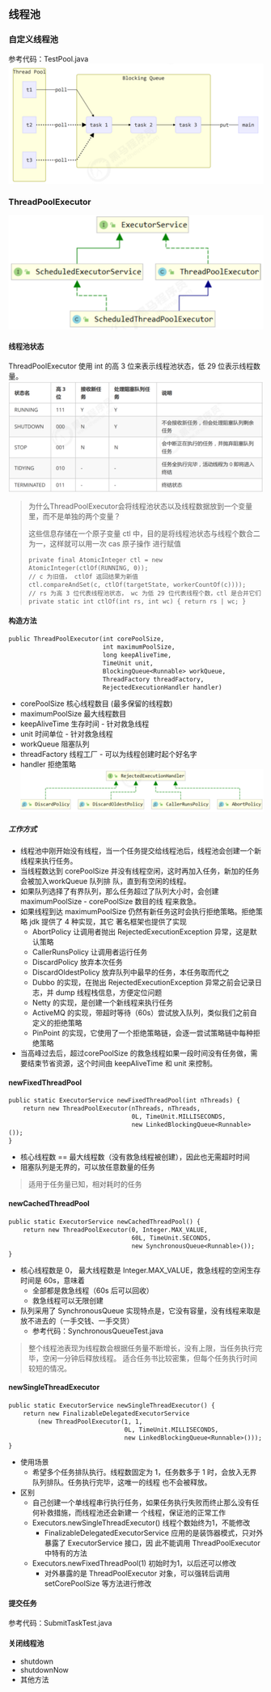 ## 线程池
### 自定义线程池
参考代码：TestPool.java
![线程池示意图.png](线程池示意图.png)

### ThreadPoolExecutor
![ThreadPoolExecutor类图.png](ThreadPoolExecutor类图.png)
#### 线程池状态
ThreadPoolExecutor 使用 int 的高 3 位来表示线程池状态，低 29 位表示线程数量。
![线程池状态.png](线程池状态.png)
> 为什么ThreadPoolExecutor会将线程池状态以及线程数据放到一个变量里，而不是单独的两个变量？
> 
> 这些信息存储在一个原子变量 ctl 中，目的是将线程池状态与线程个数合二为一，这样就可以用一次 cas 原子操作
> 进行赋值
> ```text
> private final AtomicInteger ctl = new AtomicInteger(ctlOf(RUNNING, 0));
> // c 为旧值， ctlOf 返回结果为新值
> ctl.compareAndSet(c, ctlOf(targetState, workerCountOf(c))));
> // rs 为高 3 位代表线程池状态， wc 为低 29 位代表线程个数，ctl 是合并它们
> private static int ctlOf(int rs, int wc) { return rs | wc; }
> ```

#### 构造方法
```text
public ThreadPoolExecutor(int corePoolSize,
                          int maximumPoolSize, 
                          long keepAliveTime, 
                          TimeUnit unit,
                          BlockingQueue<Runnable> workQueue, 
                          ThreadFactory threadFactory, 
                          RejectedExecutionHandler handler)
```
* corePoolSize 核心线程数目 (最多保留的线程数)
* maximumPoolSize 最大线程数目
* keepAliveTime 生存时间 - 针对救急线程
* unit 时间单位 - 针对救急线程
* workQueue 阻塞队列
* threadFactory 线程工厂 - 可以为线程创建时起个好名字
* handler 拒绝策略
![拒绝策略.png](拒绝策略.png)
##### 工作方式
* 线程池中刚开始没有线程，当一个任务提交给线程池后，线程池会创建一个新线程来执行任务。
* 当线程数达到 corePoolSize 并没有线程空闲，这时再加入任务，新加的任务会被加入workQueue 队列排
队，直到有空闲的线程。
* 如果队列选择了有界队列，那么任务超过了队列大小时，会创建 maximumPoolSize - corePoolSize 数目的线
程来救急。
* 如果线程到达 maximumPoolSize 仍然有新任务这时会执行拒绝策略。拒绝策略 jdk 提供了 4 种实现，其它
著名框架也提供了实现
  * AbortPolicy 让调用者抛出 RejectedExecutionException 异常，这是默认策略
  * CallerRunsPolicy 让调用者运行任务
  * DiscardPolicy 放弃本次任务
  * DiscardOldestPolicy 放弃队列中最早的任务，本任务取而代之
  * Dubbo 的实现，在抛出 RejectedExecutionException 异常之前会记录日志，并 dump 线程栈信息，方便定位问题
  * Netty 的实现，是创建一个新线程来执行任务
  * ActiveMQ 的实现，带超时等待（60s）尝试放入队列，类似我们之前自定义的拒绝策略
  * PinPoint 的实现，它使用了一个拒绝策略链，会逐一尝试策略链中每种拒绝策略
* 当高峰过去后，超过corePoolSize 的救急线程如果一段时间没有任务做，需要结束节省资源，这个时间由
  keepAliveTime 和 unit 来控制。

#### newFixedThreadPool
```text
public static ExecutorService newFixedThreadPool(int nThreads) { 
    return new ThreadPoolExecutor(nThreads, nThreads,
                                  0L, TimeUnit.MILLISECONDS,
                                  new LinkedBlockingQueue<Runnable>());
}
```
* 核心线程数 == 最大线程数（没有救急线程被创建），因此也无需超时时间
* 阻塞队列是无界的，可以放任意数量的任务
> 适用于任务量已知，相对耗时的任务

#### newCachedThreadPool
```text
public static ExecutorService newCachedThreadPool() { 
    return new ThreadPoolExecutor(0, Integer.MAX_VALUE,
                                  60L, TimeUnit.SECONDS,
                                  new SynchronousQueue<Runnable>());
}
```
* 核心线程数是 0， 最大线程数是 Integer.MAX_VALUE，救急线程的空闲生存时间是 60s，意味着
  * 全部都是救急线程（60s 后可以回收）
  * 救急线程可以无限创建
* 队列采用了 SynchronousQueue 实现特点是，它没有容量，没有线程来取是放不进去的（一手交钱、一手交货）
  * 参考代码：SynchronousQueueTest.java 
> 整个线程池表现为线程数会根据任务量不断增长，没有上限，当任务执行完毕，空闲一分钟后释放线程。
> 适合任务书比较密集，但每个任务执行时间较短的情况。

#### newSingleThreadExecutor
```text
public static ExecutorService newSingleThreadExecutor() { 
    return new FinalizableDelegatedExecutorService
        (new ThreadPoolExecutor(1, 1,
                                0L, TimeUnit.MILLISECONDS,
                                new LinkedBlockingQueue<Runnable>()));
}
```
* 使用场景
  * 希望多个任务排队执行。线程数固定为 1，任务数多于 1 时，会放入无界队列排队。任务执行完毕，这唯一的线程
    也不会被释放。
* 区别
  * 自己创建一个单线程串行执行任务，如果任务执行失败而终止那么没有任何补救措施，而线程池还会新建一
    个线程，保证池的正常工作
  * Executors.newSingleThreadExecutor() 线程个数始终为1，不能修改
    * FinalizableDelegatedExecutorService 应用的是装饰器模式，只对外暴露了 ExecutorService 接口，因
    此不能调用 ThreadPoolExecutor 中特有的方法
  * Executors.newFixedThreadPool(1) 初始时为1，以后还可以修改
    * 对外暴露的是 ThreadPoolExecutor 对象，可以强转后调用 setCorePoolSize 等方法进行修改

#### 提交任务
参考代码：SubmitTaskTest.java

#### 关闭线程池
* shutdown
* shutdownNow
* 其他方法
